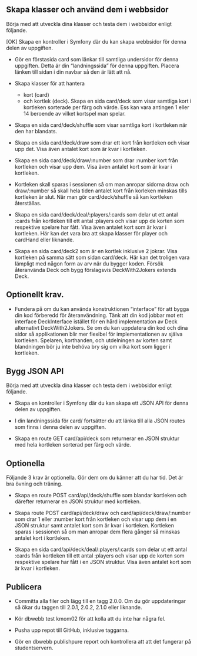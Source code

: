 Skapa klasser och använd dem i webbsidor
----------------------------------------

Börja med att utveckla dina klasser och testa dem i webbsidor enligt följande.

[OK] Skapa en kontroller i Symfony där du kan skapa webbsidor för denna delen av uppgiften.

* Gör en förstasida card som länkar till samtliga undersidor för denna uppgiften. Detta är din “landningssida” för denna uppgiften. Placera länken till sidan i din navbar så den är lätt att nå.

* Skapa klasser för att hantera 
    * kort (card) 
    * och kortlek (deck). 
    Skapa en sida card/deck som visar samtliga kort i kortleken sorterade per färg och värde. Ess kan vara antingen 1 eller 14 beroende av vilket kortspel man spelar.

* Skapa en sida card/deck/shuffle som visar samtliga kort i kortleken när den har blandats.

* Skapa en sida card/deck/draw som drar ett kort från kortleken och visar upp det. Visa även antalet kort som är kvar i kortleken.

* Skapa en sida card/deck/draw/:number som drar :number kort från kortleken och visar upp dem. Visa även antalet kort som är kvar i kortleken.

* Kortleken skall sparas i sessionen så om man anropar sidorna draw och draw/:number så skall hela tiden antalet kort från korleken minskas tills kortleken är slut. När man gör card/deck/shuffle så kan kortleken återställas.

* Skapa en sida card/deck/deal/:players/:cards som delar ut ett antal :cards från kortleken till ett antal :players och visar upp de korten som respektive spelare har fått. Visa även antalet kort som är kvar i kortleken. Här kan det vara bra att skapa klasser för player och cardHand eller liknande.

* Skapa en sida card/deck2 som är en kortlek inklusive 2 jokrar. Visa kortleken på samma sätt som sidan card/deck. Här kan det troligen vara lämpligt med någon form av arv när du bygger koden. Försök återanvända Deck och bygg förslagsvis DeckWith2Jokers extends Deck.

Optionellt krav.
----------------------

* Fundera på om du kan använda konstruktionen “interface” för att bygga din kod förberedd för återanvändning. Tänk att din kod jobbar mot ett interface DeckInterface istället för en hård implementation av Deck alternativt DeckWith2Jokers. Se om du kan uppdatera din kod och dina sidor så applikationen blir mer flexibel för implementationen av själva kortleken. Spelaren, korthanden, och utdelningen av korten samt blandningen bör ju inte behöva bry sig om vilka kort som ligger i kortleken.

Bygg JSON API
---------------

Börja med att utveckla dina klasser och testa dem i webbsidor enligt följande.

* Skapa en kontroller i Symfony där du kan skapa ett JSON API för denna delen av uppgiften.

* I din landningssida för card/ fortsätter du att länka till alla JSON routes som finns i denna delen av uppgiften.

* Skapa en route GET card/api/deck som returnerar en JSON struktur med hela kortleken sorterad per färg och värde.

Optionella
-------------
Följande 3 krav är optionella. Gör dem om du känner att du har tid. Det är bra övning och träning.

* Skapa en route POST card/api/deck/shuffle som blandar kortleken och därefter returnerar en JSON struktur med kortleken.

* Skapa route POST card/api/deck/draw och card/api/deck/draw/:number som drar 1 eller :number kort från kortleken och visar upp dem i en JSON struktur samt antalet kort som är kvar i kortleken. Kortleken sparas i sessionen så om man anropar dem flera gånger så minskas antalet kort i kortleken.

* Skapa en sida card/api/deck/deal/:players/:cards som delar ut ett antal :cards från kortleken till ett antal :players och visar upp de korten som respektive spelare har fått i en JSON struktur. Visa även antalet kort som är kvar i kortleken.

Publicera
-------------

* Committa alla filer och lägg till en tagg 2.0.0. Om du gör uppdateringar så ökar du taggen till 2.0.1, 2.0.2, 2.1.0 eller liknande.

* Kör dbwebb test kmom02 för att kolla att du inte har några fel.

* Pusha upp repot till GitHub, inklusive taggarna.

* Gör en dbwebb publishpure report och kontrollera att att det fungerar på studentservern.
